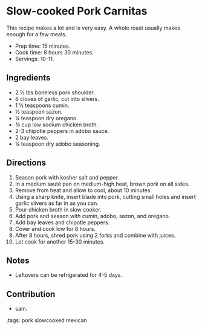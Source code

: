 # Slow-cooked Pork Carnitas

This recipe makes a lot and is very easy. A whole roast usually makes enough
for a few meals.

- Prep time: 15 minutes.
- Cook time: 8 hours 30 minutes.
- Servings: 10-11.

## Ingredients

- 2 ½ lbs boneless pork shoulder.
- 6 cloves of garlic, cut into slivers.
- 1 ½ teaspoons cumin.
- ½ teaspoon sazon.
- ¼ teaspoon dry oregano.
- ¾ cup low sodium chicken broth.
- 2-3 chipotle peppers in adobo sauce.
- 2 bay leaves.
- ¼ teaspoon dry adobo seasoning.

## Directions

1. Season pork with kosher salt and pepper.
2. In a medium sauté pan on medium-high heat, brown pork on all sides.
3. Remove from heat and allow to cool, about 10 minutes.
4. Using a sharp knife, insert blade into pork, cutting small holes and insert
   garlic slivers as far in as you can.
5. Pour chicken broth in slow cooker.
6. Add pork and season with cumin, adobo, sazon, and oregano.
7. Add bay leaves and chipotle peppers.
8. Cover and cook low for 8 hours.
9. After 8 hours, shred pork using 2 forks and combine with juices.
10. Let cook for another 15-30 minutes.

## Notes

- Leftovers can be refrigerated for 4-5 days.

## Contribution

- sam.

;tags: pork slowcooked mexican
